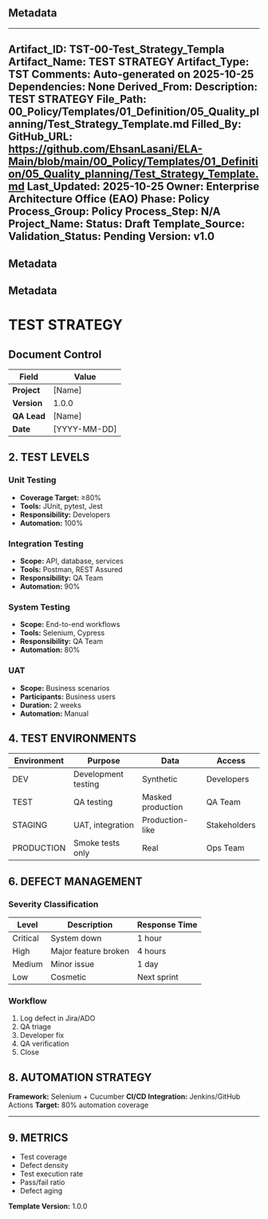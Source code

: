 ## Metadata
---
Artifact_ID: TST-00-Test_Strategy_Templa
Artifact_Name: TEST STRATEGY
Artifact_Type: TST
Comments: Auto-generated on 2025-10-25
Dependencies: None
Derived_From: 
Description: TEST STRATEGY
File_Path: 00_Policy/Templates/01_Definition/05_Quality_planning/Test_Strategy_Template.md
Filled_By: 
GitHub_URL: https://github.com/EhsanLasani/ELA-Main/blob/main/00_Policy/Templates/01_Definition/05_Quality_planning/Test_Strategy_Template.md
Last_Updated: 2025-10-25
Owner: Enterprise Architecture Office (EAO)
Phase: Policy
Process_Group: Policy
Process_Step: N/A
Project_Name: 
Status: Draft
Template_Source: 
Validation_Status: Pending
Version: v1.0
---
## Metadata
## Metadata
# TEST STRATEGY

## Document Control
| Field | Value |
|-------|-------|
| **Project** | [Name] |
| **Version** | 1.0.0 |
| **QA Lead** | [Name] |
| **Date** | [YYYY-MM-DD] |

## 2. TEST LEVELS

### Unit Testing
- **Coverage Target:** ≥80%
- **Tools:** JUnit, pytest, Jest
- **Responsibility:** Developers
- **Automation:** 100%

### Integration Testing
- **Scope:** API, database, services
- **Tools:** Postman, REST Assured
- **Responsibility:** QA Team
- **Automation:** 90%

### System Testing
- **Scope:** End-to-end workflows
- **Tools:** Selenium, Cypress
- **Responsibility:** QA Team
- **Automation:** 80%

### UAT
- **Scope:** Business scenarios
- **Participants:** Business users
- **Duration:** 2 weeks
- **Automation:** Manual

## 4. TEST ENVIRONMENTS

| Environment | Purpose | Data | Access |
|-------------|---------|------|--------|
| DEV | Development testing | Synthetic | Developers |
| TEST | QA testing | Masked production | QA Team |
| STAGING | UAT, integration | Production-like | Stakeholders |
| PRODUCTION | Smoke tests only | Real | Ops Team |

## 6. DEFECT MANAGEMENT

### Severity Classification
| Level | Description | Response Time |
|-------|-------------|---------------|
| Critical | System down | 1 hour |
| High | Major feature broken | 4 hours |
| Medium | Minor issue | 1 day |
| Low | Cosmetic | Next sprint |

### Workflow
1. Log defect in Jira/ADO
2. QA triage
3. Developer fix
4. QA verification
5. Close

## 8. AUTOMATION STRATEGY

**Framework:** Selenium + Cucumber
**CI/CD Integration:** Jenkins/GitHub Actions
**Target:** 80% automation coverage

---

## 9. METRICS

- Test coverage
- Defect density
- Test execution rate
- Pass/fail ratio
- Defect aging

**Template Version:** 1.0.0
